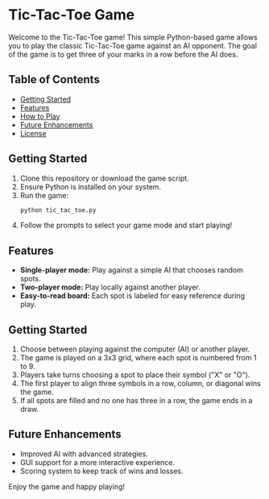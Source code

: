# Tic-Tac-Toe Game

Welcome to the Tic-Tac-Toe game! This simple Python-based game allows you to play the classic Tic-Tac-Toe game against an AI opponent. The goal of the game is to get three of your marks in a row before the AI does.

## Table of Contents
- [Getting Started](#getting-started)
- [Features](#features)
- [How to Play](#how-to-play)
- [Future Enhancements](#future-enhancements)
- [License](#license)

## Getting Started
1. Clone this repository or download the game script.
2. Ensure Python is installed on your system.
3. Run the game:
   ```bash
   python tic_tac_toe.py
4. Follow the prompts to select your game mode and start playing!


## Features
- __Single-player mode:__ Play against a simple AI that chooses random spots.
- __Two-player mode:__ Play locally against another player.
- __Easy-to-read board:__ Each spot is labeled for easy reference during play.



## Getting Started
1. Choose between playing against the computer (AI) or another player.
2. The game is played on a 3x3 grid, where each spot is numbered from 1 to 9.
3. Players take turns choosing a spot to place their symbol ("X" or "O").
4. The first player to align three symbols in a row, column, or diagonal wins the game.
5. If all spots are filled and no one has three in a row, the game ends in a draw.


## Future Enhancements
- Improved AI with advanced strategies.
- GUI support for a more interactive experience.
- Scoring system to keep track of wins and losses.

Enjoy the game and happy playing!



